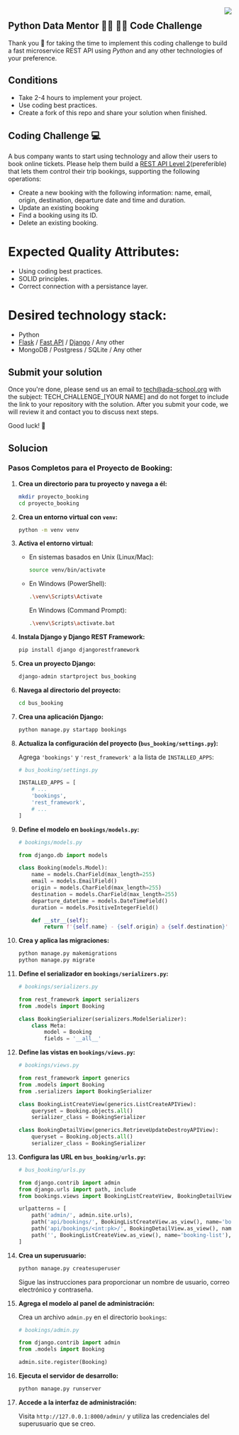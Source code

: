 <img align="right" src="https://github.com/ada-school/module-template/blob/main/ada.png">


## Python Data Mentor 👩‍💻 👨‍💻 Code Challenge

Thank you 🙏 for taking the time to implement this coding challenge to build a fast microservice REST API using *Python* and any other technologies of your preference.

## Conditions

* Take 2-4 hours to implement your project.
* Use coding best practices.
* Create a fork of this repo and share your solution when finished.


## Coding Challenge  💻 

A bus company wants to start using technology and allow their users to book online tickets. Please help them build a [REST API Level 2](https://martinfowler.com/articles/richardsonMaturityModel.html#level2)(pereferible) that lets them control their trip bookings, supporting the following operations:
* Create a new booking with the following information: name, email, origin, destination, departure date and time and duration.
* Update an existing booking
* Find a booking using its ID.
* Delete an existing booking.

# Expected Quality Attributes:
* Using coding best practices.
* SOLID principles.
* Correct connection with a persistance layer.

# Desired technology stack:
* Python 
* [Flask](https://flask.palletsprojects.com/en/2.2.x/) / [Fast API](https://fastapi.tiangolo.com/) / [Django](https://www.djangoproject.com/) / Any other
* MongoDB / Postgress / SQLite  / Any other

## Submit your solution

Once you're done, please send us an email to [tech@ada-school.org](mailto:tech@ada-school.org) with the subject: TECH_CHALLENGE_[YOUR NAME] and do not forget to include the link to your repository with the solution. After you submit your code, we will review it and contact you to discuss next steps. 

Good luck! 💪


## Solucion 


### Pasos Completos para el Proyecto de Booking:

1. **Crea un directorio para tu proyecto y navega a él:**

   ```bash
   mkdir proyecto_booking
   cd proyecto_booking
   ```

2. **Crea un entorno virtual con `venv`:**

   ```bash
   python -m venv venv
   ```

3. **Activa el entorno virtual:**

   - En sistemas basados en Unix (Linux/Mac):

     ```bash
     source venv/bin/activate
     ```

   - En Windows (PowerShell):

     ```bash
     .\venv\Scripts\Activate
     ```

     En Windows (Command Prompt):

     ```bash
     .\venv\Scripts\activate.bat
     ```

4. **Instala Django y Django REST Framework:**

   ```bash
   pip install django djangorestframework
   ```

5. **Crea un proyecto Django:**

   ```bash
   django-admin startproject bus_booking
   ```

6. **Navega al directorio del proyecto:**

   ```bash
   cd bus_booking
   ```

7. **Crea una aplicación Django:**

   ```bash
   python manage.py startapp bookings
   ```

8. **Actualiza la configuración del proyecto (`bus_booking/settings.py`):**

   Agrega `'bookings'` y `'rest_framework'` a la lista de `INSTALLED_APPS`:

   ```python
   # bus_booking/settings.py

   INSTALLED_APPS = [
       # ...
       'bookings',
       'rest_framework',
       # ...
   ]
   ```

9. **Define el modelo en `bookings/models.py`:**

   ```python
   # bookings/models.py

   from django.db import models

   class Booking(models.Model):
       name = models.CharField(max_length=255)
       email = models.EmailField()
       origin = models.CharField(max_length=255)
       destination = models.CharField(max_length=255)
       departure_datetime = models.DateTimeField()
       duration = models.PositiveIntegerField()

       def __str__(self):
           return f'{self.name} - {self.origin} a {self.destination}'
   ```

10. **Crea y aplica las migraciones:**

    ```bash
    python manage.py makemigrations
    python manage.py migrate
    ```

11. **Define el serializador en `bookings/serializers.py`:**

    ```python
    # bookings/serializers.py

    from rest_framework import serializers
    from .models import Booking

    class BookingSerializer(serializers.ModelSerializer):
        class Meta:
            model = Booking
            fields = '__all__'
    ```

12. **Define las vistas en `bookings/views.py`:**

    ```python
    # bookings/views.py

    from rest_framework import generics
    from .models import Booking
    from .serializers import BookingSerializer

    class BookingListCreateView(generics.ListCreateAPIView):
        queryset = Booking.objects.all()
        serializer_class = BookingSerializer

    class BookingDetailView(generics.RetrieveUpdateDestroyAPIView):
        queryset = Booking.objects.all()
        serializer_class = BookingSerializer
    ```

13. **Configura las URL en `bus_booking/urls.py`:**

    ```python
    # bus_booking/urls.py

    from django.contrib import admin
    from django.urls import path, include
    from bookings.views import BookingListCreateView, BookingDetailView

    urlpatterns = [
        path('admin/', admin.site.urls),
        path('api/bookings/', BookingListCreateView.as_view(), name='booking-list-create'),
        path('api/bookings/<int:pk>/', BookingDetailView.as_view(), name='booking-detail'),
        path('', BookingListCreateView.as_view(), name='booking-list'),
    ]
    ```

14. **Crea un superusuario:**

    ```bash
    python manage.py createsuperuser
    ```

    Sigue las instrucciones para proporcionar un nombre de usuario, correo electrónico y contraseña.

15. **Agrega el modelo al panel de administración:**

    Crea un archivo `admin.py` en el directorio `bookings`:

    ```python
    # bookings/admin.py

    from django.contrib import admin
    from .models import Booking

    admin.site.register(Booking)
    ```

16. **Ejecuta el servidor de desarrollo:**

    ```bash
    python manage.py runserver
    ```

17. **Accede a la interfaz de administración:**

    Visita `http://127.0.0.1:8000/admin/` y utiliza las credenciales del superusuario que se creo.
